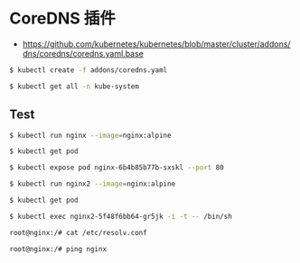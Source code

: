 # CoreDNS 插件

* https://github.com/kubernetes/kubernetes/blob/master/cluster/addons/dns/coredns/coredns.yaml.base

```bash
$ kubectl create -f addons/coredns.yaml

$ kubectl get all -n kube-system
```

## Test

```bash
$ kubectl run nginx --image=nginx:alpine

$ kubectl get pod

$ kubectl expose pod nginx-6b4b85b77b-sxskl --port 80

$ kubectl run nginx2 --image=nginx:alpine

$ kubectl get pod

$ kubectl exec nginx2-5f48f6bb64-gr5jk -i -t -- /bin/sh

root@nginx:/# cat /etc/resolv.conf

root@nginx:/# ping nginx
```
